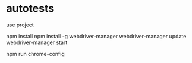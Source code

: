 # autotests
use project

npm install
npm install -g webdriver-manager
webdriver-manager update
webdriver-manager start

npm run chrome-config